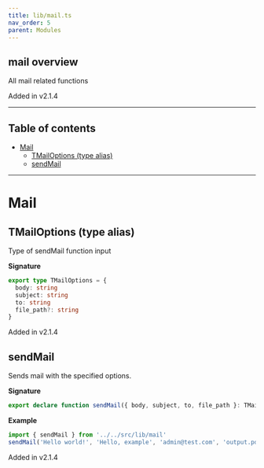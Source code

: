```yaml
---
title: lib/mail.ts
nav_order: 5
parent: Modules
---
```


## mail overview

All mail related functions

Added in v2.1.4

---

<h2 class="text-delta">Table of contents</h2>

- [Mail](#mail)
  - [TMailOptions (type alias)](#tmailoptions-type-alias)
  - [sendMail](#sendmail)

---

# Mail

## TMailOptions (type alias)

Type of sendMail function input

**Signature**

```ts
export type TMailOptions = {
  body: string
  subject: string
  to: string
  file_path?: string
}
```

Added in v2.1.4

## sendMail

Sends mail with the specified options.

**Signature**

```ts
export declare function sendMail({ body, subject, to, file_path }: TMailOptions): void
```

**Example**

```ts
import { sendMail } from '../../src/lib/mail'
sendMail('Hello world!', 'Hello, example', 'admin@test.com', 'output.pdf')
```

Added in v2.1.4
